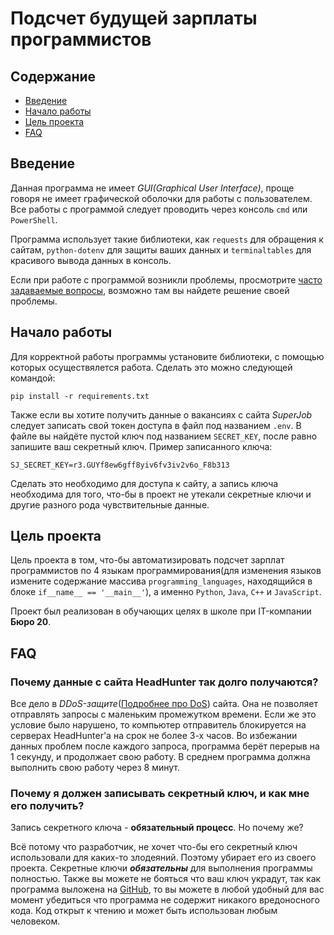 # Подсчет будущей зарплаты программистов

## Содержание

- [Введение](#введение)
- [Начало работы](#начало-работы)
- [Цель проекта](#цель-проекта)
- [FAQ](#faq)

## Введение

Данная программа не имеет *GUI(Graphical User Interface)*, проще говоря не имеет графической оболочки для работы с пользователем. Все работы с программой следует проводить через консоль `cmd` или `PowerShell`.

Программа использует такие библиотеки, как `requests` для обращения к сайтам, `python-dotenv` для защиты ваших данных и `terminaltables` для красивого вывода данных в консоль.

Если при работе с программой возникли проблемы, просмотрите [часто задаваемые вопросы](#faq), возможно там вы найдете решение своей проблемы.

## Начало работы

Для корректной работы программы установите библиотеки, с помощью которых осуществялется работа. Сделать это можно следующей командой:

```pip install -r requirements.txt```

Также если вы хотите получить данные о вакансиях с сайта *SuperJob* следует записать свой токен доступа в файл под названием `.env`. В файле вы найдёте пустой ключ под названием `SECRET_KEY`, после равно запишите ваш секретный ключ. Пример записанного ключа:

```SJ_SECRET_KEY=r3.GUYf8ew6gff8yiv6fv3iv2v6o_F8b313```

Сделать это необходимо для доступа к сайту, а запись ключа необходима для того, что-бы в проект не утекали секретные ключи и другие разного рода чувствительные данные.

## Цель проекта

Цель проекта в том, что-бы автоматизировать подсчет зарплат программистов по 4 языкам программирования(для изменения языков измените содержание массива `programming_languages`, находящийся в блоке `if__name__ == '__main__'`), а именно `Python`, `Java`, `C++` и `JavaScript`.

Проект был реализован в обучающих целях в школе при IT-компании **Бюро 20**.

## FAQ

### Почему данные с сайта HeadHunter так долго получаются?

Все дело в *DDoS-защите*([Подробнее про DoS](https://ru.wikipedia.org/wiki/DoS-%D0%B0%D1%82%D0%B0%D0%BA%D0%B0)) сайта. Она не позволяет отправлять запросы с маленьким промежутком времени. Если же это условие было нарушено, то компьютер отправитель блокируется на серверах HeadHunter'а на срок не более 3-х часов. Во избежании данных проблем после каждого запроса, программа берёт перерыв на 1 секунду, и продолжает свою работу. В среднем программа должна выполнить свою работу через 8 минут.

### Почему я должен записывать секретный ключ, и как мне его получить?

Запись секретного ключа - **обязательный процесс**. Но почему же?

Всё потому что разработчик, не хочет что-бы его секретный ключ использовали для каких-то злодеяний. Поэтому убирает его из своего проекта. Секретные ключи ***обязательны*** для выполнения программы полностью. Также вы можете не бояться что ваш ключ украдут, так как программа выложена на [GitHub](https://github.com), то вы можете в любой удобный для вас момент убедиться что программа не содержит никакого вредоносного кода. Код открыт к чтению и может быть использован любым человеком.